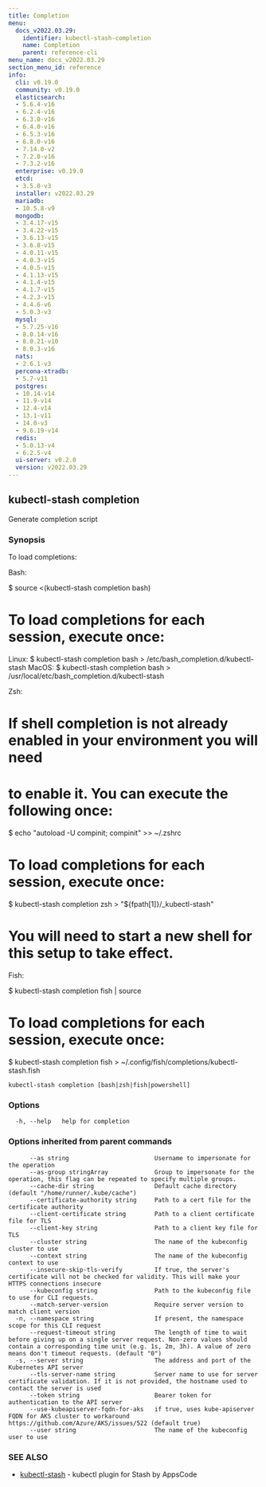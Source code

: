 ```yaml
---
title: Completion
menu:
  docs_v2022.03.29:
    identifier: kubectl-stash-completion
    name: Completion
    parent: reference-cli
menu_name: docs_v2022.03.29
section_menu_id: reference
info:
  cli: v0.19.0
  community: v0.19.0
  elasticsearch:
  - 5.6.4-v16
  - 6.2.4-v16
  - 6.3.0-v16
  - 6.4.0-v16
  - 6.5.3-v16
  - 6.8.0-v16
  - 7.14.0-v2
  - 7.2.0-v16
  - 7.3.2-v16
  enterprise: v0.19.0
  etcd:
  - 3.5.0-v3
  installer: v2022.03.29
  mariadb:
  - 10.5.8-v9
  mongodb:
  - 3.4.17-v15
  - 3.4.22-v15
  - 3.6.13-v15
  - 3.6.8-v15
  - 4.0.11-v15
  - 4.0.3-v15
  - 4.0.5-v15
  - 4.1.13-v15
  - 4.1.4-v15
  - 4.1.7-v15
  - 4.2.3-v15
  - 4.4.6-v6
  - 5.0.3-v3
  mysql:
  - 5.7.25-v16
  - 8.0.14-v16
  - 8.0.21-v10
  - 8.0.3-v16
  nats:
  - 2.6.1-v3
  percona-xtradb:
  - 5.7-v11
  postgres:
  - 10.14-v14
  - 11.9-v14
  - 12.4-v14
  - 13.1-v11
  - 14.0-v3
  - 9.6.19-v14
  redis:
  - 5.0.13-v4
  - 6.2.5-v4
  ui-server: v0.2.0
  version: v2022.03.29
---
```


## kubectl-stash completion

Generate completion script

### Synopsis

To load completions:

Bash:

$ source <(kubectl-stash completion bash)

# To load completions for each session, execute once:
Linux:
  $ kubectl-stash completion bash > /etc/bash_completion.d/kubectl-stash
MacOS:
  $ kubectl-stash completion bash > /usr/local/etc/bash_completion.d/kubectl-stash

Zsh:

# If shell completion is not already enabled in your environment you will need
# to enable it.  You can execute the following once:

$ echo "autoload -U compinit; compinit" >> ~/.zshrc

# To load completions for each session, execute once:
$ kubectl-stash completion zsh > "${fpath[1]}/_kubectl-stash"

# You will need to start a new shell for this setup to take effect.

Fish:

$ kubectl-stash completion fish | source

# To load completions for each session, execute once:
$ kubectl-stash completion fish > ~/.config/fish/completions/kubectl-stash.fish


```
kubectl-stash completion [bash|zsh|fish|powershell]
```

### Options

```
  -h, --help   help for completion
```

### Options inherited from parent commands

```
      --as string                        Username to impersonate for the operation
      --as-group stringArray             Group to impersonate for the operation, this flag can be repeated to specify multiple groups.
      --cache-dir string                 Default cache directory (default "/home/runner/.kube/cache")
      --certificate-authority string     Path to a cert file for the certificate authority
      --client-certificate string        Path to a client certificate file for TLS
      --client-key string                Path to a client key file for TLS
      --cluster string                   The name of the kubeconfig cluster to use
      --context string                   The name of the kubeconfig context to use
      --insecure-skip-tls-verify         If true, the server's certificate will not be checked for validity. This will make your HTTPS connections insecure
      --kubeconfig string                Path to the kubeconfig file to use for CLI requests.
      --match-server-version             Require server version to match client version
  -n, --namespace string                 If present, the namespace scope for this CLI request
      --request-timeout string           The length of time to wait before giving up on a single server request. Non-zero values should contain a corresponding time unit (e.g. 1s, 2m, 3h). A value of zero means don't timeout requests. (default "0")
  -s, --server string                    The address and port of the Kubernetes API server
      --tls-server-name string           Server name to use for server certificate validation. If it is not provided, the hostname used to contact the server is used
      --token string                     Bearer token for authentication to the API server
      --use-kubeapiserver-fqdn-for-aks   if true, uses kube-apiserver FQDN for AKS cluster to workaround https://github.com/Azure/AKS/issues/522 (default true)
      --user string                      The name of the kubeconfig user to use
```

### SEE ALSO

* [kubectl-stash](/docs/v2022.03.29/reference/cli/kubectl-stash)	 - kubectl plugin for Stash by AppsCode

